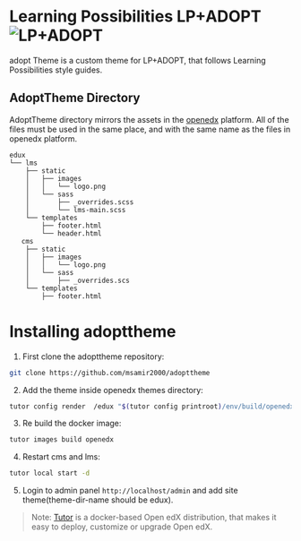 # Learning Possibilities LP+ADOPT ![LP+ADOPT](https://lms.lpplus.net/static/LPTheme/images/logo.3fac191c2964.png)

adopt Theme is a custom theme for LP+ADOPT, that follows Learning Possibilities style guides.

## AdoptTheme Directory 

AdoptTheme directory mirrors the assets in the [openedx](https://github.com/edx/edx-platform/tree/master/themes) platform. All of the files must be used in the same place, and with the same name as the files in openedx platform.
```
edux
└── lms
    ├── static
    │   ├── images
    │   │   └── logo.png
    │   └── sass
    │       ├── _overrides.scss
    │       └── lms-main.scss
    └── templates
        ├── footer.html
        └── header.html
   cms
    ├── static
    │   ├── images
    │   │   └── logo.png
    │   └── sass
    │       ├── _overrides.scs
    └── templates
        ├── footer.html
```

# Installing adopttheme
1. First clone the adopttheme repository:
```sh
git clone https://github.com/msamir2000/adopttheme
```
2. Add the theme inside openedx themes directory:
```sh
tutor config render  /edux "$(tutor config printroot)/env/build/openedx/themes/edux"
```
3. Re build the docker image:
```sh
tutor images build openedx
```
4. Restart cms and lms:
```sh
tutor local start -d
```
5. Login to admin panel `http://localhost/admin` and add site theme(theme-dir-name should be edux). 
> Note: [Tutor](https://docs.tutor.overhang.io/) is a docker-based Open edX distribution, that makes it easy to deploy, customize or upgrade Open edX.

